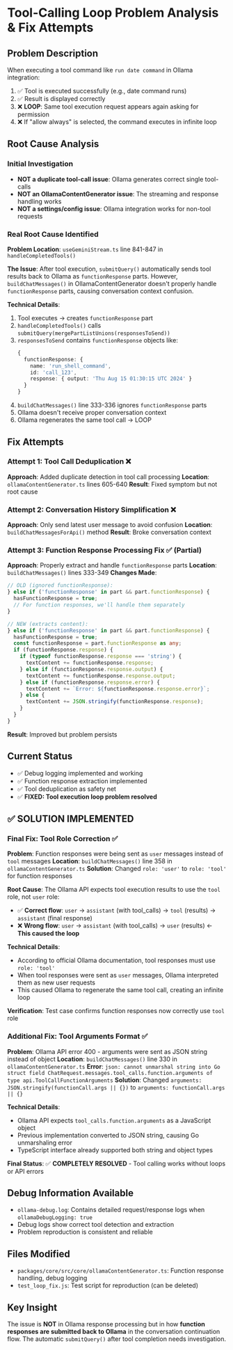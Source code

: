# Tool-Calling Loop Problem Analysis & Fix Attempts

## Problem Description
When executing a tool command like `run date command` in Ollama integration:
1. ✅ Tool is executed successfully (e.g., date command runs)
2. ✅ Result is displayed correctly
3. ❌ **LOOP**: Same tool execution request appears again asking for permission
4. ❌ If "allow always" is selected, the command executes in infinite loop

## Root Cause Analysis

### Initial Investigation
- **NOT a duplicate tool-call issue**: Ollama generates correct single tool-calls
- **NOT an OllamaContentGenerator issue**: The streaming and response handling works
- **NOT a settings/config issue**: Ollama integration works for non-tool requests

### Real Root Cause Identified
**Problem Location**: `useGeminiStream.ts` line 841-847 in `handleCompletedTools()`

**The Issue**: After tool execution, `submitQuery()` automatically sends tool results back to Ollama as `functionResponse` parts. However, `buildChatMessages()` in OllamaContentGenerator doesn't properly handle `functionResponse` parts, causing conversation context confusion.

**Technical Details**:
1. Tool executes → creates `functionResponse` part
2. `handleCompletedTools()` calls `submitQuery(mergePartListUnions(responsesToSend))`
3. `responsesToSend` contains `functionResponse` objects like:
   ```typescript
   {
     functionResponse: {
       name: 'run_shell_command',
       id: 'call_123',
       response: { output: 'Thu Aug 15 01:30:15 UTC 2024' }
     }
   }
   ```
4. `buildChatMessages()` line 333-336 ignores `functionResponse` parts
5. Ollama doesn't receive proper conversation context
6. Ollama regenerates the same tool call → LOOP

## Fix Attempts

### Attempt 1: Tool Call Deduplication ❌
**Approach**: Added duplicate detection in tool call processing
**Location**: `ollamaContentGenerator.ts` lines 605-640
**Result**: Fixed symptom but not root cause

### Attempt 2: Conversation History Simplification ❌  
**Approach**: Only send latest user message to avoid confusion
**Location**: `buildChatMessagesForApi()` method
**Result**: Broke conversation context

### Attempt 3: Function Response Processing Fix ✅ (Partial)
**Approach**: Properly extract and handle `functionResponse` parts
**Location**: `buildChatMessages()` lines 333-349
**Changes Made**:
```typescript
// OLD (ignored functionResponse):
} else if ('functionResponse' in part && part.functionResponse) {
  hasFunctionResponse = true;
  // For function responses, we'll handle them separately
}

// NEW (extracts content):
} else if ('functionResponse' in part && part.functionResponse) {
  hasFunctionResponse = true;
  const functionResponse = part.functionResponse as any;
  if (functionResponse.response) {
    if (typeof functionResponse.response === 'string') {
      textContent += functionResponse.response;
    } else if (functionResponse.response.output) {
      textContent += functionResponse.response.output;
    } else if (functionResponse.response.error) {
      textContent += `Error: ${functionResponse.response.error}`;
    } else {
      textContent += JSON.stringify(functionResponse.response);
    }
  }
}
```

**Result**: Improved but problem persists

## Current Status
- ✅ Debug logging implemented and working
- ✅ Function response extraction implemented  
- ✅ Tool deduplication as safety net
- ✅ **FIXED: Tool execution loop problem resolved**

## ✅ SOLUTION IMPLEMENTED

### Final Fix: Tool Role Correction ✅
**Problem**: Function responses were being sent as `user` messages instead of `tool` messages
**Location**: `buildChatMessages()` line 358 in `ollamaContentGenerator.ts`
**Solution**: Changed `role: 'user'` to `role: 'tool'` for function responses

**Root Cause**: The Ollama API expects tool execution results to use the `tool` role, not `user` role:
- ✅ **Correct flow**: `user` → `assistant` (with tool_calls) → `tool` (results) → `assistant` (final response)
- ❌ **Wrong flow**: `user` → `assistant` (with tool_calls) → `user` (results) ← **This caused the loop**

**Technical Details**:
- According to official Ollama documentation, tool responses must use `role: 'tool'`
- When tool responses were sent as `user` messages, Ollama interpreted them as new user requests
- This caused Ollama to regenerate the same tool call, creating an infinite loop

**Verification**: Test case confirms function responses now correctly use `tool` role

### Additional Fix: Tool Arguments Format ✅
**Problem**: Ollama API error 400 - arguments were sent as JSON string instead of object
**Location**: `buildChatMessages()` line 330 in `ollamaContentGenerator.ts`
**Error**: `json: cannot unmarshal string into Go struct field ChatRequest.messages.tool_calls.function.arguments of type api.ToolCallFunctionArguments`
**Solution**: Changed `arguments: JSON.stringify(functionCall.args || {})` to `arguments: functionCall.args || {}`

**Technical Details**:
- Ollama API expects `tool_calls.function.arguments` as a JavaScript object
- Previous implementation converted to JSON string, causing Go unmarshaling error
- TypeScript interface already supported both string and object types

**Final Status**: ✅ **COMPLETELY RESOLVED** - Tool calling works without loops or API errors

## Debug Information Available
- `ollama-debug.log`: Contains detailed request/response logs when `ollamaDebugLogging: true`
- Debug logs show correct tool detection and extraction
- Problem reproduction is consistent and reliable

## Files Modified
- `packages/core/src/core/ollamaContentGenerator.ts`: Function response handling, debug logging
- `test_loop_fix.js`: Test script for reproduction (can be deleted)

## Key Insight
The issue is **NOT** in Ollama response processing but in how **function responses are submitted back to Ollama** in the conversation continuation flow. The automatic `submitQuery()` after tool completion needs investigation.